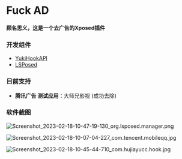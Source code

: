 # Fuck AD
**顾名思义，这是一个去广告的Xposed插件**

### 开发组件
- [YukiHookAPI](https://github.com/fankes/YukiHookAPI)
- [LSPosed](https://github.com/LSPosed/LSPosed)

### 目前支持
- **腾讯广告 测试应用**：大师兄影视 (成功去除)

### 软件截图
![Screenshot_2023-02-18-10-47-19-130_org.lsposed.manager.png](https://imgs.hujiayucc.cn/2023/02/18/63f03c48d1b2e.png)

![Screenshot_2023-02-18-10-07-04-227_com.tencent.mobileqq.jpg](https://imgs.hujiayucc.cn/2023/02/18/63f03af482b55.jpg)

![Screenshot_2023-02-18-10-45-44-710_com.hujiayucc.hook.jpg](https://imgs.hujiayucc.cn/2023/02/18/63f03bf73fe50.jpg)